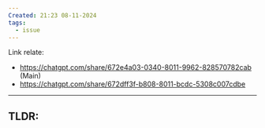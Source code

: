 ```yaml
---
Created: 21:23 08-11-2024
tags:
  - issue
---
```

Link relate:
- https://chatgpt.com/share/672e4a03-0340-8011-9962-828570782cab (Main)
- https://chatgpt.com/share/672dff3f-b808-8011-bcdc-5308c007cdbe

---

TLDR: 
- 
